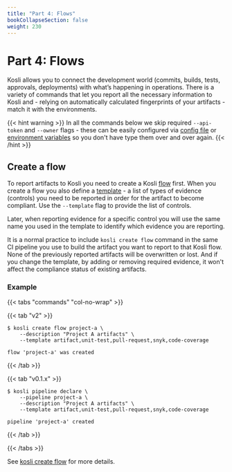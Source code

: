 ```yaml
---
title: "Part 4: Flows"
bookCollapseSection: false
weight: 230
---
```

# Part 4: Flows

Kosli allows you to connect the development world (commits, builds, tests, approvals, deployments) with what’s happening in operations. There is a variety of commands that let you report all the necessary information to Kosli and - relying on automatically calculated fingerprints of your artifacts - match it with the environments.

{{< hint warning >}}
In all the commands below we skip required `--api-token` and `--owner` flags - these can be easily configured via [config file](/kosli_overview/kosli_tools/#config-file) or [environment variables](/kosli_overview/kosli_tools/#environment-variables) so you don't have type them over and over again.
{{< /hint >}}

## Create a flow

To report artifacts to Kosli you need to create a Kosli [flow](/kosli_overview/what_is_kosli/#flows) first. When you create a flow you also define a [template](/kosli_overview/what_is_kosli/#template) - a list of types of evidence (controls) you need to be reported in order for the artifact to become compliant. Use the `--template` flag to provide the list of controls. 

Later, when reporting evidence for a specific control you will use the same name you used in the template to identify which evidence you are reporting.

It is a normal practice to include `kosli create flow` command in the same CI pipeline you use to build the artifact you want to report to that Kosli flow. None of the previously reported artifacts will be overwritten or lost. And if you change the template, by adding or removing required evidence, it won't affect the compliance status of existing artifacts.

### Example

{{< tabs "commands" "col-no-wrap" >}}

{{< tab "v2" >}}
```
$ kosli create flow project-a \
	--description "Project A artifacts" \
	--template artifact,unit-test,pull-request,snyk,code-coverage

flow 'project-a' was created
```
{{< /tab >}}

{{< tab "v0.1.x" >}}
```
$ kosli pipeline declare \
	--pipeline project-a \
	--description "Project A artifacts" \
	--template artifact,unit-test,pull-request,snyk,code-coverage

pipeline 'project-a' created
```
{{< /tab >}}

{{< /tabs >}}

See [kosli create flow](/client_reference/kosli_create_flow/) for more details. 
